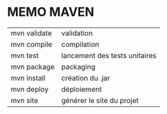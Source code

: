 # MEMO MAVEN

|                                              |                                     |
| -------------------------------------------- | ----------------------------------- |
| mvn validate | validation |
| mvn compile | compilation |
| mvn test | lancement des tests unitaires |
| mvn package | packaging |
| mvn install | création du .jar |
| mvn deploy | déploiement |
| mvn site | générer le site du projet |
